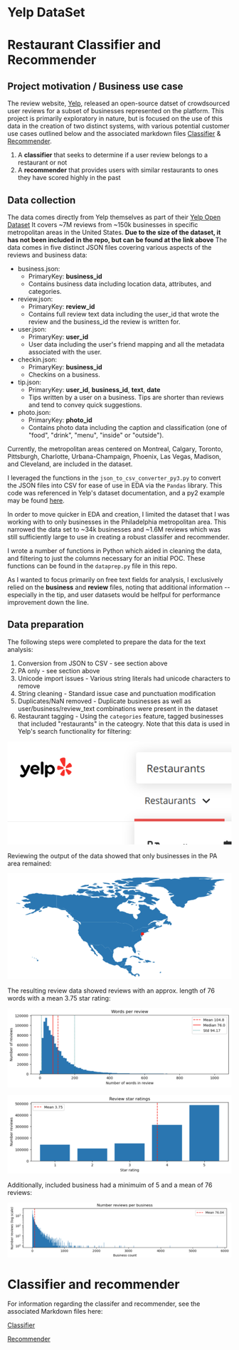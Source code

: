 # Yelp DataSet

# Restaurant Classifier and Recommender

## Project motivation / Business use case

The review website, [Yelp](https://www.yelp.com/), released an open-source datset of crowdsourced user reviews for a subset of businesses represented on the platform. This project is primarily exploratory in nature, but is focused on the use of this data in the creation of two distinct systems, with various potential customer use cases outlined below and the associated markdown files [Classifier](Classifier.md) & [Recommender](Recommender.md).

1. A **classifier** that seeks to determine if a user review belongs to a restaurant or not
2. A **recommender** that provides users with similar restaurants to ones they have scored highly in the past

## Data collection

The data comes directly from Yelp themselves as part of their [Yelp Open Dataset](https://www.yelp.com/dataset) It covers ~7M reviews from ~150k businesses in specific metropolitan areas in the United States. 
**Due to the size of the dataset, it has not been included in the repo, but can be found at the link above**
The data comes in five distinct JSON files covering various aspects of the reviews and business data:
* business.json:
  * PrimaryKey: **business_id**
  * Contains business data including location data, attributes, and categories.
* review.json:
  * PrimaryKey: **review_id**
  * Contains full review text data including the user_id that wrote the review and the business_id the review is written for.
* user.json:
  * PrimaryKey: **user_id**
  * User data including the user's friend mapping and all the metadata associated with the user.
* checkin.json:
  * PrimaryKey: **business_id**
  * Checkins on a business.
* tip.json:
  * PrimaryKey: **user_id**, **business_id**, **text**, **date**
  * Tips written by a user on a business. Tips are shorter than reviews and tend to convey quick suggestions.
* photo.json:
  * PrimaryKey: **photo_id**
  * Contains photo data including the caption and classification (one of "food", "drink", "menu", "inside" or "outside").
 
Currently, the metropolitan areas centered on Montreal, Calgary, Toronto, Pittsburgh, Charlotte, Urbana-Champaign, Phoenix, Las Vegas, Madison, and Cleveland, are included in the dataset.

I leveraged the functions in the `json_to_csv_converter_py3.py` to convert the JSON files into CSV for ease of use in EDA via the `Pandas` library. This code was referenced in Yelp's dataset documentation, and a py2 example may be found [here](https://github.com/Yelp/dataset-examples/blob/master/json_to_csv_converter.py).

In order to move quicker in EDA and creation, I limited the dataset that I was working with to only businesses in the Philadelphia metropolitan area. This narrowed the data set to ~34k businesses and ~1.6M reviews which was still sufficiently large to use in creating a robust classifer and recommender.

I wrote a number of functions in Python which aided in cleaning the data, and filtering to just the columns necessary for an initial POC. These functions can be found in the `dataprep.py` file in this repo.

As I wanted to focus primarily on free text fields for analysis, I exclusively relied on the **business** and **review** files, noting that additional information -- especially in the tip, and user datasets would be helfpul for performance improvement down the line.

## Data preparation

The following steps were completed to prepare the data for the text analysis:
1. Conversion from JSON to CSV - see section above
2. PA only - see section above
3. Unicode import issues - Various string literals had unicode characters to remove
4. String cleaning - Standard issue case and punctuation modification
5. Duplicates/NaN removed - Duplicate businesses as well as user/business/review_text combinations were present in the dataset
6. Restaurant tagging - Using the `categories` feature, tagged businesses that included "restaurants" in the cateogry. Note that this data is used in Yelp's search functionality for filtering:

![YelpRestaurantSearch](images/YelpRestaurantSearch.png)

Reviewing the output of the data showed that only businesses in the PA area remained:

![GeoDistrib](images/GeoDistrib.png)

The resulting review data showed reviews with an approx. length of 76 words with a mean 3.75 star rating:

![ReviewWords](images/ReviewWords.png)

![ReviewStars](images/ReviewStars.png)

Additionally, included business had a minimuim of 5 and a mean of 76 reviews:

![ReviewsByBusiness](images/ReviewCount.png)

# Classifier and recommender

For information regarding the classifer and recommender, see the associated Markdown files here:

[Classifier](Classifier.md)

[Recommender](Recommender.md)
